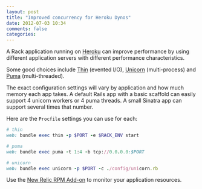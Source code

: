 ```yaml
---
layout: post
title: "Improved concurrency for Heroku Dynos"
date: 2012-07-03 10:34
comments: false
categories:
---
```


A Rack application running on [Heroku](http://heroku.com) can improve performance by using different application servers with different performance characteristics.

Some good choices include [Thin](http://code.macournoyer.com/thin/) (evented I/O), [Unicorn](http://unicorn.bogomips.org/) (multi-process) and [Puma](http://puma.io/) (multi-threaded).

The exact configuration settings will vary by application and how much memory each app takes. A default Rails app with a basic scaffold can easily support 4 unicorn workers or 4 puma threads. A small Sinatra app can support several times that number.

Here are the `Procfile` settings you can use for each:

```ruby Procfile
# thin
web: bundle exec thin -p $PORT -e $RACK_ENV start

# puma
web: bundle exec puma -t 1:4 -b tcp://0.0.0.0:$PORT

# unicorn
web: bundle exec unicorn -p $PORT -c ./config/unicorn.rb
```

Use the [New Relic RPM Add-on](https://addons.heroku.com/newrelic) to monitor your application resources.
